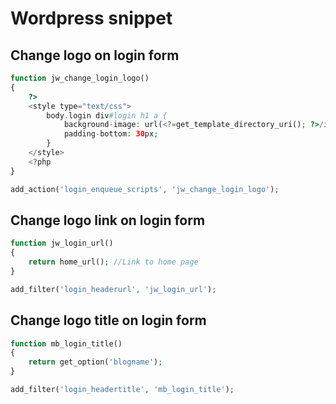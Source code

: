 # Wordpress snippet

## Change logo on login form
```PHP
function jw_change_login_logo()
{
    ?>
    <style type="text/css">
        body.login div#login h1 a {
            background-image: url(<?=get_template_directory_uri(); ?>/images/common/logo.png); //Your logo url here
            padding-bottom: 30px;
        }
    </style>
    <?php
}

add_action('login_enqueue_scripts', 'jw_change_login_logo');
```

## Change logo link on login form

```PHP
function jw_login_url()
{
    return home_url(); //Link to home page
}

add_filter('login_headerurl', 'jw_login_url');
```

## Change logo title on login form
```PHP
function mb_login_title()
{
    return get_option('blogname');
}

add_filter('login_headertitle', 'mb_login_title');
```
